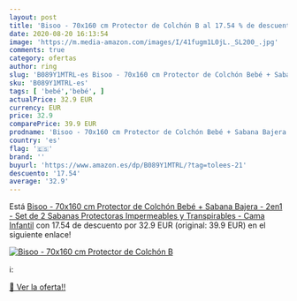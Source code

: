 ```yaml
---
layout: post
title: 'Bisoo - 70x160 cm Protector de Colchón B al 17.54 % de descuento'
date: 2020-08-20 16:13:54
image: 'https://m.media-amazon.com/images/I/41fugm1L0jL._SL200_.jpg'
comments: true
category: ofertas
author: ring
slug: 'B089Y1MTRL-es Bisoo - 70x160 cm Protector de Colchón Bebé + Sabana...'
sku: 'B089Y1MTRL-es'
tags: [ 'bebé','bebé', ]
actualPrice: 32.9 EUR
currency: EUR
price: 32.9
comparePrice: 39.9 EUR
prodname: 'Bisoo - 70x160 cm Protector de Colchón Bebé + Sabana Bajera - 2en1 - Set de 2 Sabanas Protectoras Impermeables y Transpirables - Cama Infantil'
country: 'es'
flag: '🇪🇸'
brand: ''
buyurl: 'https://www.amazon.es/dp/B089Y1MTRL/?tag=tolees-21'
descuento: '17.54'
average: '32.9'
---
```


Está [Bisoo - 70x160 cm Protector de Colchón Bebé + Sabana Bajera - 2en1 - Set de 2 Sabanas Protectoras Impermeables y Transpirables - Cama Infantil](https://www.amazon.es/dp/B089Y1MTRL/?tag=tolees-21) con 17.54 de descuento por 32.9 EUR (original: 39.9 EUR) en el siguiente enlace!

[![Bisoo - 70x160 cm Protector de Colchón B](https://m.media-amazon.com/images/I/41fugm1L0jL._SL200_.jpg)](https://www.amazon.es/dp/B089Y1MTRL/?tag=tolees-21)

ℹ️:


[🛒 Ver la oferta!!](https://www.amazon.es/dp/B089Y1MTRL/?tag=tolees-21)
